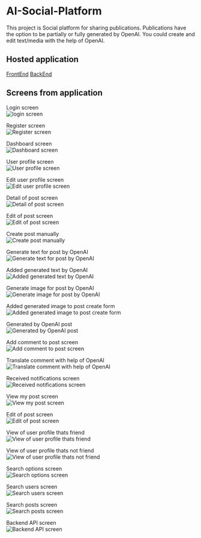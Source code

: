 # AI-Social-Platform
This project is Social platform for sharing publications.
Publications have the option to be partially or fully generated by OpenAI. 
You could create and edit text/media with the help of OpenAI.

## Hosted application
[FrontEnd](https://ai-social-platform-fe.azurewebsites.net/)
[BackEnd](https://ai-social-platform.azurewebsites.net/)

## Screens from application

Login screen\
![login screen](/docs/images/login-screen.png)

Register screen\
![Register screen](/docs/images/register-screen.png)

Dashboard screen\
![Dashboard screen](/docs/images/dashboard-screen.png)

User profile screen\
![User profile screen](docs/images/user-profile-screen.png)

Edit user profile screen\
![Edit user profile screen](docs/images/edit-profile-screen.png)

Detail of post screen\
![Detail of post screen](docs/images/detail-post-screen.png)

Edit of post screen\
![Edit of post screen](docs/images/edit-post-screen.png)

Create post manually\
![Create post manually](docs/images/create-post-manually-screen.png)

Generate text for post by OpenAI\
![Generate text for post by OpenAI](docs/images/open-ai-text-generating-screen.png)

Added generated text by OpenAI\
![Added generated text by OpenAI](docs/images/open-ai-text-generated-text-added-screen.png)

Generate image for post by OpenAI\
![Generate image for post by OpenAI](docs/images/open-ai-image-generated-by-prompt.png)

Added generated image to post create form\
![Added generated image to post create form](docs/images/open-ai-generated-image-added.png)

Generated by OpenAI post\
![Generated by OpenAI post](docs/images/generated-by-ai-post.png)

Add comment to post screen\
![Add comment to post screen](docs/images/add-comment-and-emoji-picker-screen.png)

Translate comment with help of OpenAI\
![Translate comment with help of OpenAI](docs/images/translate-comments-with-AI-screen.png)

Received notifications screen\
![Received notifications screen](docs/images/notifications-screen.png)

View my post screen\
![View my post screen](docs/images/view-my-posts-screen.png)

Edit of post screen\
![Edit of post screen](docs/images/edit-post-screen.png)

View of user profile thats friend\
![View of user profile thats friend](docs/images/view-profile-of-friend-screen.png)

View of user profile thats not friend\
![View of user profile thats not friend](docs/images/view-profile-of-not-friend-screen.png)

Search options screen\
![Search options screen](docs/images/search-options-screen.png)

Search users screen\
![Search users screen](docs/images/search-user-screen.png)

Search posts screen\
![Search posts screen](docs/images/search-posts-screen.png)

Backend API screen\
![Backend API screen](docs/images/back-end-api-screen.png)
